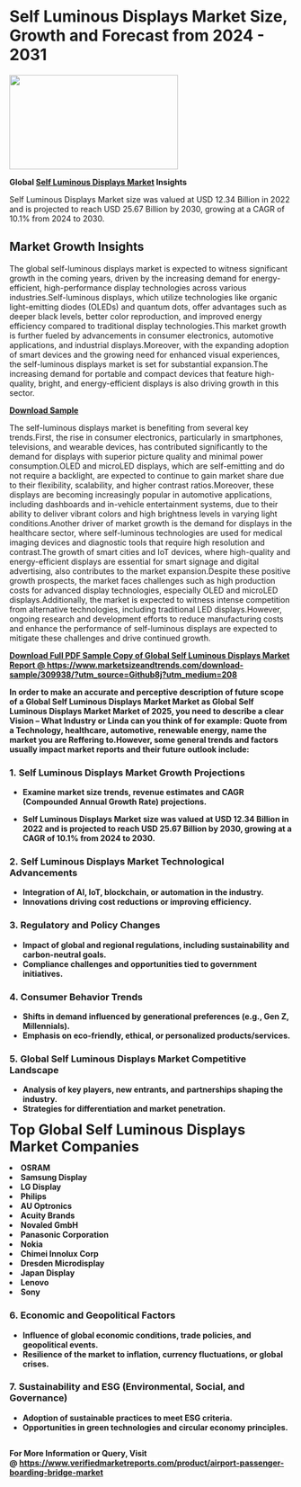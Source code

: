 <H1>Self Luminous Displays Market Size, Growth and Forecast from 2024 - 2031</H1><img class="aligncenter size-medium wp-image-584254" src="https://thirdeyenews.in/wp-content/uploads/2024/09/Global-Market-Research-300x168.jpeg" alt="" width="300" height="168" /><p><strong>Global&nbsp;<a href="https://www.marketsizeandtrends.com/download-sample/309938/?utm_source=Github8j?utm_medium=208">Self Luminous Displays Market</a> Insights</strong></p><p>Self Luminous Displays Market size was valued at USD 12.34 Billion in 2022 and is projected to reach USD 25.67 Billion by 2030, growing at a CAGR of 10.1% from 2024 to 2030.</p><p><h2>Market Growth Insights</h2> <p>The global self-luminous displays market is expected to witness significant growth in the coming years, driven by the increasing demand for energy-efficient, high-performance display technologies across various industries.Self-luminous displays, which utilize technologies like organic light-emitting diodes (OLEDs) and quantum dots, offer advantages such as deeper black levels, better color reproduction, and improved energy efficiency compared to traditional display technologies.This market growth is further fueled by advancements in consumer electronics, automotive applications, and industrial displays.Moreover, with the expanding adoption of smart devices and the growing need for enhanced visual experiences, the self-luminous displays market is set for substantial expansion.The increasing demand for portable and compact devices that feature high-quality, bright, and energy-efficient displays is also driving growth in this sector.</p> <p><strong><a href="#">Download Sample</a></strong></p> <p>The self-luminous displays market is benefiting from several key trends.First, the rise in consumer electronics, particularly in smartphones, televisions, and wearable devices, has contributed significantly to the demand for displays with superior picture quality and minimal power consumption.OLED and microLED displays, which are self-emitting and do not require a backlight, are expected to continue to gain market share due to their flexibility, scalability, and higher contrast ratios.Moreover, these displays are becoming increasingly popular in automotive applications, including dashboards and in-vehicle entertainment systems, due to their ability to deliver vibrant colors and high brightness levels in varying light conditions.Another driver of market growth is the demand for displays in the healthcare sector, where self-luminous technologies are used for medical imaging devices and diagnostic tools that require high resolution and contrast.The growth of smart cities and IoT devices, where high-quality and energy-efficient displays are essential for smart signage and digital advertising, also contributes to the market expansion.Despite these positive growth prospects, the market faces challenges such as high production costs for advanced display technologies, especially OLED and microLED displays.Additionally, the market is expected to witness intense competition from alternative technologies, including traditional LED displays.However, ongoing research and development efforts to reduce manufacturing costs and enhance the performance of self-luminous displays are expected to mitigate these challenges and drive continued growth.</p> <p><strong><a href="#"></p><p><span class=""><strong>Download Full PDF Sample Copy of Global Self Luminous Displays Market Report</strong> @ <a href="https://www.marketsizeandtrends.com/download-sample/309938/?utm_source=Github8j?utm_medium=208" target="_blank">https://www.marketsizeandtrends.com/download-sample/309938/?utm_source=Github8j?utm_medium=208</a></span></p><p>In order to make an accurate and perceptive description of future scope of a Global&nbsp;Self Luminous Displays Market Market as Global&nbsp;Self Luminous Displays Market Market of 2025, you need to describe a clear Vision &ndash; What Industry or Linda can you think of for example: Quote from a Technology, healthcare, automotive, renewable energy, name the market you are Reffering to.However, some general trends and factors usually impact market reports and their future outlook include:</p><h3>1.&nbsp;<strong>Self Luminous Displays Market Growth Projections</strong></h3><ul><li>Examine market size trends, revenue estimates and CAGR (Compounded Annual Growth Rate) projections.</li><li><p>Self Luminous Displays Market size was valued at USD 12.34 Billion in 2022 and is projected to reach USD 25.67 Billion by 2030, growing at a CAGR of 10.1% from 2024 to 2030.</p></li></ul><h3>2.&nbsp;<strong>Self Luminous Displays Market Technological Advancements</strong></h3><ul><li>Integration of AI, IoT, blockchain, or automation in the industry.</li><li>Innovations driving cost reductions or improving efficiency.</li></ul><h3>3.&nbsp;<strong>Regulatory and Policy Changes</strong></h3><ul><li>Impact of global and regional regulations, including sustainability and carbon-neutral goals.</li><li>Compliance challenges and opportunities tied to government initiatives.</li></ul><h3>4.&nbsp;<strong>Consumer Behavior Trends</strong></h3><ul><li>Shifts in demand influenced by generational preferences (e.g., Gen Z, Millennials).</li><li>Emphasis on eco-friendly, ethical, or personalized products/services.</li></ul><h3>5.&nbsp;<strong>Global Self Luminous Displays Market Competitive Landscape</strong></h3><ul><li>Analysis of key players, new entrants, and partnerships shaping the industry.</li><li>Strategies for differentiation and market penetration.</li></ul><p data-pm-slice="1 1 []"><span style="color: inherit; font-family: inherit; font-size: 25px;">Top Global Self Luminous Displays Market Companies</span></p><div class="" data-test-id=""><p><li>OSRAM</li><li> Samsung Display</li><li> LG Display</li><li> Philips</li><li> AU Optronics</li><li> Acuity Brands</li><li> Novaled GmbH</li><li> Panasonic Corporation</li><li> Nokia</li><li> Chimei Innolux Corp</li><li> Dresden Microdisplay</li><li> Japan Display</li><li> Lenovo</li><li> Sony</li></p></div><h3>6.&nbsp;<strong>Economic and Geopolitical Factors</strong></h3><ul><li>Influence of global economic conditions, trade policies, and geopolitical events.</li><li>Resilience of the market to inflation, currency fluctuations, or global crises.</li></ul><h3>7.&nbsp;<strong>Sustainability and ESG (Environmental, Social, and Governance)</strong></h3><ul><li>Adoption of sustainable practices to meet ESG criteria.</li><li>Opportunities in green technologies and circular economy principles.</li></ul><h2><strong style="font-size: 14px;">For More Information or Query, Visit @&nbsp;</strong><a style="background-color: #ffffff; font-size: 14px;" href="https://www.marketsizeandtrends.com/report/self-luminous-displays-market/" target="_blank">https://www.verifiedmarketreports.com/product/airport-passenger-boarding-bridge-market</a></h2>